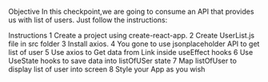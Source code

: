 Objective
In this checkpoint,we are going to consume an API that provides us with list of users. Just follow the instructions:

Instructions
1 Create a project using create-react-app.
2 Create UserList.js file in src folder
3 Install axios.
4 You gone to use jsonplaceholder API to get list of user 
5 Use axios to Get data from Link inside useEffect hooks
6 Use UseState hooks to save data into listOfUSer state 
7 Map listOfUser to display list of user into screen 
8 Style your App as you wish

